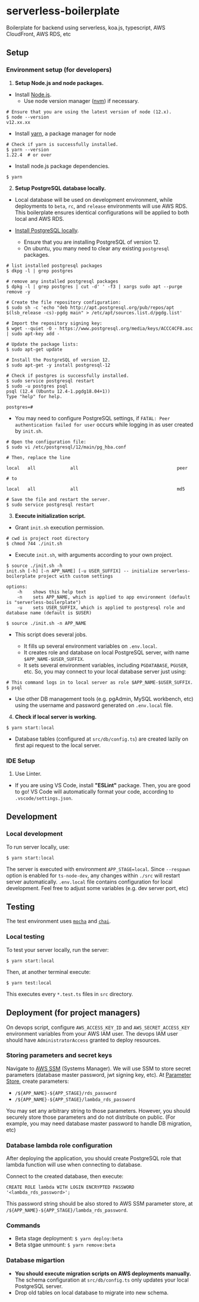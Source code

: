 # serverless-boilerplate

Boilerplate for backend using serverless, koa.js, typescript, AWS CloudFront, AWS RDS, etc

## Setup

### Environment setup (for developers)

1. **Setup Node.js and node packages.**

- Install [Node.js](https://nodejs.org/en/download/).
  - Use node version manager ([nvm](https://github.com/nvm-sh/nvm)) if necessary.

```
# Ensure that you are using the latest version of node (12.x).
$ node --version
v12.xx.xx
```

- Install [yarn](https://classic.yarnpkg.com/en/docs/install), a package manager for node

```
# Check if yarn is successfully installed.
$ yarn --version
1.22.4  # or over
```

- Install node.js package dependencies.

```
$ yarn
```

2. **Setup PostgreSQL database locally.**

- Local database will be used on development environment, while deployments to `beta`, `rc`, and `release` environments will use AWS RDS. This boilerplate ensures identical configurations will be applied to both local and AWS RDS.

- [Install PostgreSQL locally](https://www.postgresql.org/download/).
  - Ensure that you are installing PostgreSQL of version 12.
  - On ubuntu, you many need to clear any existing `postgresql` packages.

```
# list installed postgresql packages
$ dkpg -l | grep postgres

# remove any installed postgresql packages
$ dpkg -l | grep postgres | cut -d' ' -f3 | xargs sudo apt --purge remove -y

# Create the file repository configuration:
$ sudo sh -c 'echo "deb http://apt.postgresql.org/pub/repos/apt $(lsb_release -cs)-pgdg main" > /etc/apt/sources.list.d/pgdg.list'

# Import the repository signing key:
$ wget --quiet -O - https://www.postgresql.org/media/keys/ACCC4CF8.asc | sudo apt-key add -

# Update the package lists:
$ sudo apt-get update

# Install the PostgreSQL of version 12.
$ sudo apt-get -y install postgresql-12

# Check if postgres is successfully installed.
$ sudo service postgresql restart
$ sudo -u postgres psql
psql (12.4 (Ubuntu 12.4-1.pgdg18.04+1))
Type "help" for help.

postgres=#
```

- You may need to configure PostgreSQL settings, if `FATAL: Peer authentication failed for user` occurs while logging in as user created by `init.sh`.

```
# Open the configuration file:
$ sudo vi /etc/postgresql/12/main/pg_hba.conf

# Then, replace the line

local   all             all                                     peer

# to

local   all             all                                     md5

# Save the file and restart the server.
$ sudo service postgresql restart
```

3. **Execute initialization script.**

- Grant `init.sh` execution permission.

```
# cwd is project root directory
$ chmod 744 ./init.sh
```

- Execute `init.sh`, with arguments according to your own project.

```
$ source ./init.sh -h
init.sh [-h] [-n APP_NAME] [-u USER_SUFFIX] -- initialize serverless-boilerplate project with custom settings

options:
    -h    shows this help text
    -n    sets APP_NAME, which is applied to app environment (default is "serverless-boilerplate")
    -u    sets USER_SUFFIX, which is applied to postgresql role and database name (default is $USER)

$ source ./init.sh -n APP_NAME
```

- This script does several jobs.

  - It fills up several environment variables on `.env.local`.
  - It creates role and database on local PostgreSQL server, with name `$APP_NAME-$USER_SUFFIX`.
  - It sets several environment variables, including `PGDATABASE`, `PGUSER`, etc. So, you may connect to your local database server just using:

```
# This command logs in to local server as role $APP_NAME-$USER_SUFFIX.
$ psql
```

- Use other DB management tools (e.g. pgAdmin, MySQL workbench, etc) using the username and password generated on `.env.local` file.

4. **Check if local server is working.**

```
$ yarn start:local
```

- Database tables (configured at `src/db/config.ts`) are created lazily on first api request to the local server.

### IDE Setup

1. Use Linter.

- If you are using VS Code, install **"ESLint"** package. Then, you are good to go! VS Code will automatically format your code, according to `.vscode/settings.json`.

## Development

### Local development

To run server locally, use:

```
$ yarn start:local
```

The server is executed with environment `APP_STAGE=local`. Since `--respawn` option is enabled for `ts-node-dev`, any changes within `./src` will restart server automatically. `.env.local` file contains configuration for local development. Feel free to adjust some variables (e.g. dev server port, etc)

## Testing

The test environment uses [`mocha`](https://mochajs.org/) and [`chai`](https://www.chaijs.com/).

### Local testing

To test your server locally, run the server:

```
$ yarn start:local
```

Then, at another terminal execute:

```
$ yarn test:local
```

This executes every `*.test.ts` files in `src` directory.

## Deployment (for project managers)

On devops script, configure `AWS_ACCESS_KEY_ID` and `AWS_SECRET_ACCESS_KEY` environment variables from your AWS IAM user. The devops IAM user should have `AdministratorAccess` granted to deploy resources.

### Storing parameters and secret keys

Navigate to [AWS SSM](https://ap-northeast-2.console.aws.amazon.com/systems-manager/home) (Systems Manager). We will use SSM to store secret parameters (database master password, jwt signing key, etc). At [Parameter Store](https://ap-northeast-2.console.aws.amazon.com/systems-manager/parameters), create parameters:

- `/${APP_NAME}-${APP_STAGE}/rds_password`
- `/${APP_NAME}-${APP_STAGE}/lambda_rds_password`

You may set any arbitrary string to those parameters. However, you should securely store those parameters and do not distribute on public. (For example, you may need database master password to handle DB migration, etc)

### Database lambda role configuration

After deploying the application, you should create PostgreSQL role that lambda function will use when connecting to database.

Connect to the created database, then execute:

```
CREATE ROLE lambda WITH LOGIN ENCRYPTED PASSWORD '<lambda_rds_password>';
```

This password string should be also stored to AWS SSM parameter store, at `/${APP_NAME}-${APP_STAGE}/lambda_rds_password`.

### Commands

- Beta stage deployment: `$ yarn deploy:beta`
- Beta stgae unmount: `$ yarn remove:beta`

### Database migartion

- **You should execute migration scripts on AWS deployments manually.** The schema configuration at `src/db/config.ts` only updates your local PostgreSQL server.
- Drop old tables on local database to migrate into new schema.

